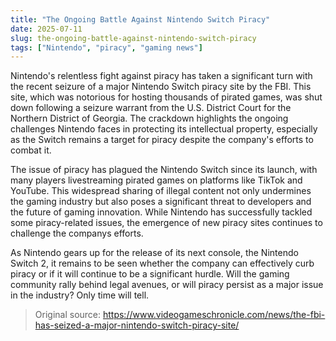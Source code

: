 ```yaml
---
title: "The Ongoing Battle Against Nintendo Switch Piracy"
date: 2025-07-11
slug: the-ongoing-battle-against-nintendo-switch-piracy
tags: ["Nintendo", "piracy", "gaming news"]
---
```


Nintendo's relentless fight against piracy has taken a significant turn with the recent seizure of a major Nintendo Switch piracy site by the FBI. This site, which was notorious for hosting thousands of pirated games, was shut down following a seizure warrant from the U.S. District Court for the Northern District of Georgia. The crackdown highlights the ongoing challenges Nintendo faces in protecting its intellectual property, especially as the Switch remains a target for piracy despite the company's efforts to combat it.

The issue of piracy has plagued the Nintendo Switch since its launch, with many players livestreaming pirated games on platforms like TikTok and YouTube. This widespread sharing of illegal content not only undermines the gaming industry but also poses a significant threat to developers and the future of gaming innovation. While Nintendo has successfully tackled some piracy-related issues, the emergence of new piracy sites continues to challenge the companys efforts.

As Nintendo gears up for the release of its next console, the Nintendo Switch 2, it remains to be seen whether the company can effectively curb piracy or if it will continue to be a significant hurdle. Will the gaming community rally behind legal avenues, or will piracy persist as a major issue in the industry? Only time will tell.
> Original source: https://www.videogameschronicle.com/news/the-fbi-has-seized-a-major-nintendo-switch-piracy-site/